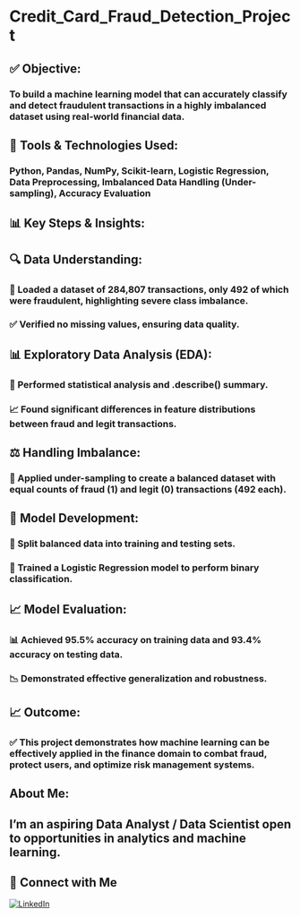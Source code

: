 # Credit_Card_Fraud_Detection_Project
## ✅ Objective:

 ### To build a machine learning model that can accurately classify and detect fraudulent transactions in a highly imbalanced dataset using real-world financial data.

## 🔧 Tools & Technologies Used:

 ### Python, Pandas, NumPy, Scikit-learn, Logistic Regression, Data Preprocessing, Imbalanced Data Handling (Under-sampling), Accuracy Evaluation

## 📊 Key Steps & Insights:

## 🔍 Data Understanding:

### 📂 Loaded a dataset of 284,807 transactions, only 492 of which were fraudulent, highlighting severe class imbalance.
### ✅ Verified no missing values, ensuring data quality.

## 📊 Exploratory Data Analysis (EDA):

### 🧮 Performed statistical analysis and .describe() summary.
### 📈 Found significant differences in feature distributions between fraud and legit transactions.

## ⚖️ Handling Imbalance:

### 🔁 Applied under-sampling to create a balanced dataset with equal counts of fraud (1) and legit (0) transactions (492 each).

## 🧠 Model Development:

### 🧪 Split balanced data into training and testing sets.
### 🤖 Trained a Logistic Regression model to perform binary classification.

## 📈 Model Evaluation:

### 📊 Achieved 95.5% accuracy on training data and 93.4% accuracy on testing data.
### 📉 Demonstrated effective generalization and robustness.

## 📈 Outcome:
### ✅ This project demonstrates how machine learning can be effectively applied in the finance domain to combat fraud, protect users, and optimize risk management systems.

## About Me:

## I’m an aspiring Data Analyst / Data Scientist open to opportunities in analytics and machine learning.

## 💼 Connect with Me

[![LinkedIn](https://img.shields.io/badge/LinkedIn-Profile-blue)](https://www.linkedin.com/in/saumyasuteshnu-behera-50a478209/)
